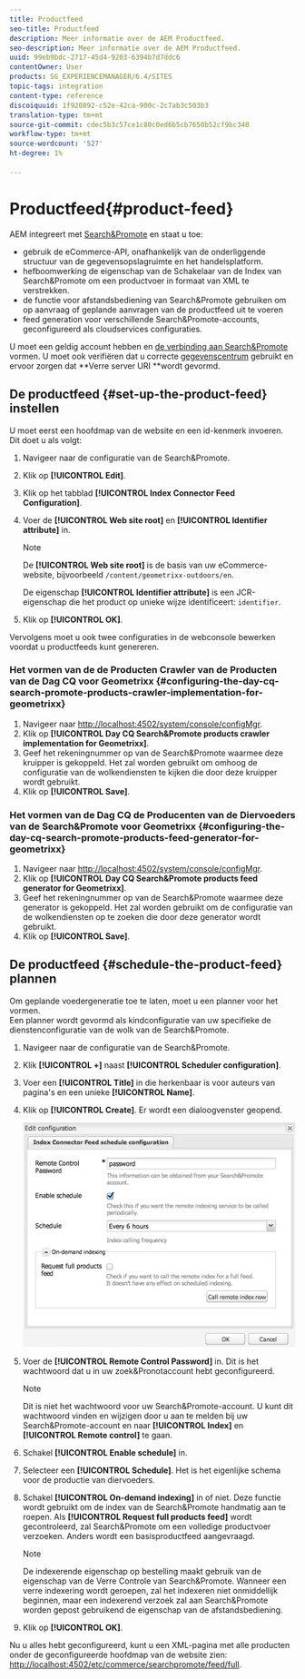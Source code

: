 ```yaml
---
title: Productfeed
seo-title: Productfeed
description: Meer informatie over de AEM Productfeed.
seo-description: Meer informatie over de AEM Productfeed.
uuid: 99eb9bdc-2717-45d4-9203-6394b7d7ddc6
contentOwner: User
products: SG_EXPERIENCEMANAGER/6.4/SITES
topic-tags: integration
content-type: reference
discoiquuid: 1f920892-c52e-42ca-900c-2c7ab3c503b3
translation-type: tm+mt
source-git-commit: cdec5b3c57ce1c80c0ed6b5cb7650b52cf9bc340
workflow-type: tm+mt
source-wordcount: '527'
ht-degree: 1%

---
```



# Productfeed{#product-feed}

AEM integreert met [Search&amp;Promote](https://www.adobe.com/solutions/testing-targeting/searchandpromote.html) en staat u toe:

* gebruik de eCommerce-API, onafhankelijk van de onderliggende structuur van de gegevensopslagruimte en het handelsplatform.
* hefboomwerking de eigenschap van de Schakelaar van de Index van Search&amp;Promote om een productvoer in formaat van XML te verstrekken.
* de functie voor afstandsbediening van Search&amp;Promote gebruiken om op aanvraag of geplande aanvragen van de productfeed uit te voeren
* feed generation voor verschillende Search&amp;Promote-accounts, geconfigureerd als cloudservices configuraties.

U moet een geldig account hebben en [de verbinding aan Search&amp;Promote](/help/sites-administering/search-and-promote.md#configuring-the-connection-to-search-promote) vormen. U moet ook verifiëren dat u correcte [gegevenscentrum](/help/sites-administering/search-and-promote.md#configuring-the-data-center) gebruikt en ervoor zorgen dat **Verre server URI **wordt gevormd.

## De productfeed {#set-up-the-product-feed} instellen

U moet eerst een hoofdmap van de website en een id-kenmerk invoeren. Dit doet u als volgt:

1. Navigeer naar de configuratie van de Search&amp;Promote.
1. Klik op **[!UICONTROL Edit]**.
1. Klik op het tabblad **[!UICONTROL Index Connector Feed Configuration]**.
1. Voer de **[!UICONTROL Web site root]** en **[!UICONTROL Identifier attribute]** in.

   >[!NOTE]
   >
   >De **[!UICONTROL Web site root]** is de basis van uw eCommerce-website, bijvoorbeeld `/content/geometrixx-outdoors/en`.
   >
   >De eigenschap **[!UICONTROL Identifier attribute]** is een JCR-eigenschap die het product op unieke wijze identificeert: `identifier`.

1. Klik op **[!UICONTROL OK]**.

Vervolgens moet u ook twee configuraties in de webconsole bewerken voordat u productfeeds kunt genereren.

### Het vormen van de de Producten Crawler van de Producten van de Dag CQ voor Geometrixx {#configuring-the-day-cq-search-promote-products-crawler-implementation-for-geometrixx}

1. Navigeer naar [http://localhost:4502/system/console/configMgr](http://localhost:4502/system/console/configMgr).
1. Klik op **[!UICONTROL Day CQ Search&Promote products crawler implementation for Geometrixx]**.
1. Geef het rekeningnummer op van de Search&amp;Promote waarmee deze kruipper is gekoppeld. Het zal worden gebruikt om omhoog de configuratie van de wolkendiensten te kijken die door deze kruipper wordt gebruikt.
1. Klik op **[!UICONTROL Save]**.

### Het vormen van de Dag CQ de Producenten van de Diervoeders van de Search&amp;Promote voor Geometrixx {#configuring-the-day-cq-search-promote-products-feed-generator-for-geometrixx}

1. Navigeer naar [http://localhost:4502/system/console/configMgr](http://localhost:4502/system/console/configMgr).
1. Klik op **[!UICONTROL Day CQ Search&Promote products feed generator for Geometrixx]**.
1. Geef het rekeningnummer op van de Search&amp;Promote waarmee deze generator is gekoppeld. Het zal worden gebruikt om de configuratie van de wolkendiensten op te zoeken die door deze generator wordt gebruikt.
1. Klik op **[!UICONTROL Save]**.

## De productfeed {#schedule-the-product-feed} plannen

Om geplande voedergeneratie toe te laten, moet u een planner voor het vormen.\
Een planner wordt gevormd als kindconfiguratie van uw specifieke de dienstenconfiguratie van de wolk van de Search&amp;Promote.

1. Navigeer naar de configuratie van de Search&amp;Promote.
1. Klik **[!UICONTROL +]** naast **[!UICONTROL Scheduler configuration]**.
1. Voer een **[!UICONTROL Title]** in die herkenbaar is voor auteurs van pagina&#39;s en een unieke **[!UICONTROL Name]**.
1. Klik op **[!UICONTROL Create]**. Er wordt een dialoogvenster geopend.

   ![chlimage_1-108](assets/chlimage_1-108.png)

1. Voer de **[!UICONTROL Remote Control Password]** in. Dit is het wachtwoord dat u in uw zoek&amp;Pronotaccount hebt geconfigureerd.

   >[!NOTE]
   >
   >Dit is niet het wachtwoord voor uw Search&amp;Promote-account. U kunt dit wachtwoord vinden en wijzigen door u aan te melden bij uw Search&amp;Promote-account en naar **[!UICONTROL Index]** en **[!UICONTROL Remote control]** te gaan.

1. Schakel **[!UICONTROL Enable schedule]** in.
1. Selecteer een **[!UICONTROL Schedule]**. Het is het eigenlijke schema voor de productie van diervoeders.
1. Schakel **[!UICONTROL On-demand indexing]** in of niet. Deze functie wordt gebruikt om de index van de Search&amp;Promote handmatig aan te roepen. Als **[!UICONTROL Request full products feed]** wordt gecontroleerd, zal Search&amp;Promote om een volledige productvoer verzoeken. Anders wordt een basisproductfeed aangevraagd.

   >[!NOTE]
   >
   >De indexerende eigenschap op bestelling maakt gebruik van de eigenschap van de Verre Controle van Search&amp;Promote. Wanneer een verre indexering wordt geroepen, zal het indexeren niet onmiddellijk beginnen, maar een indexerend verzoek zal aan Search&amp;Promote worden gepost gebruikend de eigenschap van de afstandsbediening.

1. Klik op **[!UICONTROL OK]**.

Nu u alles hebt geconfigureerd, kunt u een XML-pagina met alle producten onder de geconfigureerde hoofdmap van de website zien: [http://localhost:4502/etc/commerce/searchpromote/feed/full](http://localhost:4502/etc/commerce/searchpromote/feed/full).
